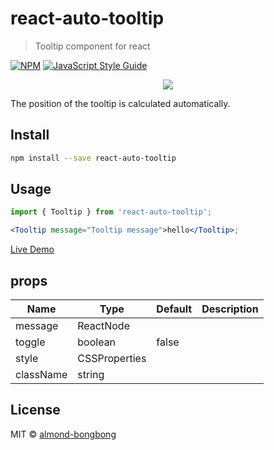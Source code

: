 # react-auto-tooltip

> Tooltip component for react

[![NPM](https://img.shields.io/npm/v/react-auto-tooltip.svg)](https://www.npmjs.com/package/react-auto-tooltip) [![JavaScript Style Guide](https://img.shields.io/badge/code_style-standard-brightgreen.svg)](https://standardjs.com)

<p align="center">
    <img src="https://res.cloudinary.com/dfyuv19ig/image/upload/v1583760203/github/react-interaction-tooltip_qr7ezi.gif" />
</p>

The position of the tooltip is calculated automatically.

## Install

```bash
npm install --save react-auto-tooltip
```

## Usage

```jsx
import { Tooltip } from 'react-auto-tooltip';

<Tooltip message="Tooltip message">hello</Tooltip>;
```

[Live Demo](https://almond-bongbong.github.io/react-auto-tooltip)

## props

| Name      | Type          | Default | Description |
| --------- | ------------- | ------- | ----------- |
| message   | ReactNode     |         |             |
| toggle    | boolean       | false   |             |
| style     | CSSProperties |         |             |
| className | string        |         |             |

## License

MIT © [almond-bongbong](https://github.com/almond-bongbong)
